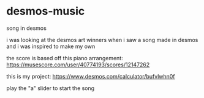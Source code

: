 # desmos-music
song in desmos

i was looking at the desmos art winners when i saw a song made in desmos and i was inspired to make my own

the score is based off this piano arrangement: https://musescore.com/user/40774193/scores/12147262

this is my project: https://www.desmos.com/calculator/bufvlwhn0f

play the "a" slider to start the song

